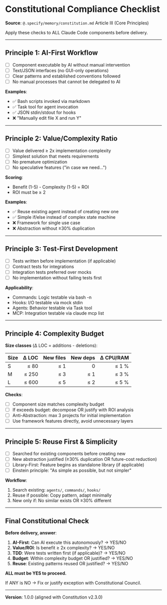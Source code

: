 # Constitutional Compliance Checklist

**Source**: `@.specify/memory/constitution.md` Article III (Core Principles)

Apply these checks to ALL Claude Code components before delivery.

---

## Principle 1: AI-First Workflow

- [ ] Component executable by AI without manual intervention
- [ ] Text/JSON interfaces (no GUI-only operations)
- [ ] Clear patterns and established conventions followed
- [ ] No manual processes that cannot be delegated to AI

**Examples**:

- ✅ Bash scripts invoked via markdown
- ✅ Task tool for agent invocation
- ✅ JSON stdin/stdout for hooks
- ❌ "Manually edit file X and run Y"

---

## Principle 2: Value/Complexity Ratio

- [ ] Value delivered ≥ 2x implementation complexity
- [ ] Simplest solution that meets requirements
- [ ] No premature optimization
- [ ] No speculative features ("in case we need...")

**Scoring**:

- Benefit (1-5) - Complexity (1-5) = ROI
- ROI must be ≥ 2

**Examples**:

- ✅ Reuse existing agent instead of creating new one
- ✅ Simple if/else instead of complex state machine
- ❌ Framework for single use case
- ❌ Abstraction without ≥30% duplication

---

## Principle 3: Test-First Development

- [ ] Tests written before implementation (if applicable)
- [ ] Contract tests for integrations
- [ ] Integration tests preferred over mocks
- [ ] No implementation without failing tests first

**Applicability**:

- Commands: Logic testable via bash -n
- Hooks: I/O testable via mock stdin
- Agents: Behavior testable via Task tool
- MCP: Integration testable via claude mcp list

---

## Principle 4: Complexity Budget

**Size classes** (Δ LOC = additions - deletions):

| Size | Δ LOC | New files | New deps | Δ CPU/RAM |
| ---- | ----: | --------: | -------: | --------: |
| S    |  ≤ 80 |       ≤ 1 |        0 |     ≤ 1 % |
| M    | ≤ 250 |       ≤ 3 |      ≤ 1 |     ≤ 3 % |
| L    | ≤ 600 |       ≤ 5 |      ≤ 2 |     ≤ 5 % |

**Checks**:

- [ ] Component size matches complexity budget
- [ ] If exceeds budget: decompose OR justify with ROI analysis
- [ ] Anti-Abstraction: max 3 projects for initial implementation
- [ ] Use framework features directly, avoid unnecessary layers

---

## Principle 5: Reuse First & Simplicity

- [ ] Searched for existing components before creating new
- [ ] New abstraction justified (≥30% duplication OR future-cost reduction)
- [ ] Library-First: Feature begins as standalone library (if applicable)
- [ ] Einstein principle: "As simple as possible, but not simpler"

**Workflow**:

1. Search existing: `agents/`, `commands/`, `hooks/`
2. Reuse if possible: Copy pattern, adapt minimally
3. New only if: No similar exists OR ≥30% different

---

## Final Constitutional Check

**Before delivery, answer**:

1. **AI-First**: Can AI execute this autonomously? → YES/NO
2. **Value/ROI**: Is benefit ≥ 2x complexity? → YES/NO
3. **TDD**: Were tests written first (if applicable)? → YES/NO
4. **Budget**: Within complexity budget OR justified? → YES/NO
5. **Reuse**: Existing patterns reused OR justified? → YES/NO

**ALL must be YES to proceed.**

If ANY is NO → Fix or justify exception with Constitutional Council.

---

**Version**: 1.0.0 (aligned with Constitution v2.3.0)
